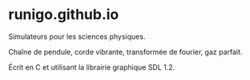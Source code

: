 # runigo.github.io
Simulateurs pour les sciences physiques.

Chaîne de pendule, corde vibrante, transformée de fourier, gaz parfait.

Écrit en C et utilisant la librairie graphique SDL 1.2.

